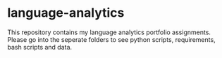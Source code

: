 # language-analytics

This repository contains my language analytics portfolio assignments. Please go into the seperate folders to see python scripts, requirements, bash scripts and data.
